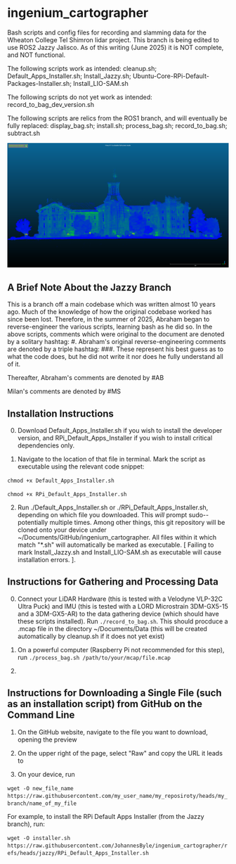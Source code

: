 # ingenium_cartographer
   Bash scripts and config files for recording and slamming data for the Wheaton College Tel Shimron lidar project. This branch is being edited to use ROS2 Jazzy Jalisco. As of this writing (June 2025) it is NOT complete, and NOT functional. 

   The following scripts work as intended: cleanup.sh; Default_Apps_Installer.sh; Install_Jazzy.sh; Ubuntu-Core-RPi-Default-Packages-Installer.sh; Install_LIO-SAM.sh

   The following scripts do not yet work as intended: record_to_bag_dev_version.sh

   The following scripts are relics from the ROS1 branch, and will eventually be fully replaced: display_bag.sh; install.sh; process_bag.sh; record_to_bag.sh; subtract.sh

![Screenshot](blanchard.png)

## A Brief Note About the Jazzy Branch
   This is a branch off a main codebase which was written almost 10 years ago. Much of the knowledge of how the original codebase worked has since been lost. Therefore, in the summer of 2025, Abraham began to reverse-engineer the various scripts, learning bash as he did so. In the above scripts, comments which were original to the document are denoted by a solitary hashtag: #. 
Abraham's original reverse-engineering comments are denoted by a triple hashtag: ###. These represent his best guess as to what the code does, but he did not write it nor does he fully understand all of it.

Thereafter, Abraham's comments are denoted by #AB

Milan's comments are denoted by #MS 

## Installation Instructions

0. Download Default_Apps_Installer.sh if you wish to install the developer version, and RPi_Default_Apps_Installer if you wish to install critical dependencies only.

1. Navigate to the location of that file in terminal. Mark the script as executable using the relevant code snippet:

`chmod +x Default_Apps_Installer.sh`

`chmod +x RPi_Default_Apps_Installer.sh`

2. Run ./Default_Apps_Installer.sh or ./RPi_Default_Apps_Installer.sh, depending on which file you downloaded. This _will_ prompt sudo--potentially multiple times. Among other things, this git repository will be cloned onto your device under ~/Documents/GitHub/ingenium_cartographer. All files within it which match "*.sh" will automatically be marked as executable. [ Failing to mark Install_Jazzy.sh and Install_LIO-SAM.sh as executable will cause installation errors. ].

## Instructions for Gathering and Processing Data

0. Connect your LiDAR Hardware (this is tested with a Velodyne VLP-32C Ultra Puck) and IMU (this is tested with a LORD Microstrain 3DM-GX5-15 and a 3DM-GX5-AR) to the data gathering device (which should have these scripts installed). Run `./record_to_bag.sh`. This should procduce a .mcap file in the directory ~/Documents/Data (this will be created automatically by cleanup.sh if it does not yet exist)

1. On a powerful computer (Raspberry Pi not recommended for this step), run `./process_bag.sh /path/to/your/mcap/file.mcap`

2.  

## Instructions for Downloading a Single File (such as an installation script) from GitHub on the Command Line

1. On the GitHub website, navigate to the file you want to download, opening the preview

2. On the upper right of the page, select "Raw" and copy the URL it leads to

3. On your device, run

 `wget -O new_file_name https://raw.githubusercontent.com/my_user_name/my_reposiroty/heads/my_branch/name_of_my_file`

For example, to install the RPi Default Apps Installer (from the Jazzy branch), run: 

`wget -O installer.sh https://raw.githubusercontent.com/JohannesByle/ingenium_cartographer/refs/heads/jazzy/RPi_Default_Apps_Installer.sh`